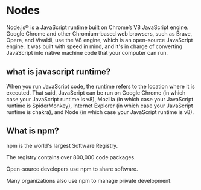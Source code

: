 # Nodes
Node.js® is a JavaScript runtime built on Chrome’s V8 JavaScript engine.
<br>
Google Chrome and other Chromium-based web browsers, such as Brave, Opera, and Vivaldi, use the V8 engine, which is an open-source JavaScript engine. It was built with speed in mind, and it's in charge of converting JavaScript into native machine code that your computer can run.
<br>

## what is javascript runtime?
When you run JavaScript code, the runtime refers to the location where it is executed. That said, JavaScript can be run on Google Chrome (in which case your JavaScript runtime is v8), Mozilla (in which case your JavaScript runtime is SpiderMonkey), Internet Explorer (in which case your JavaScript runtime is chakra), and Node (in which case your JavaScript runtime is v8).


## What is npm?
npm is the world's largest Software Registry.

The registry contains over 800,000 code packages.

Open-source developers use npm to share software.

Many organizations also use npm to manage private development.